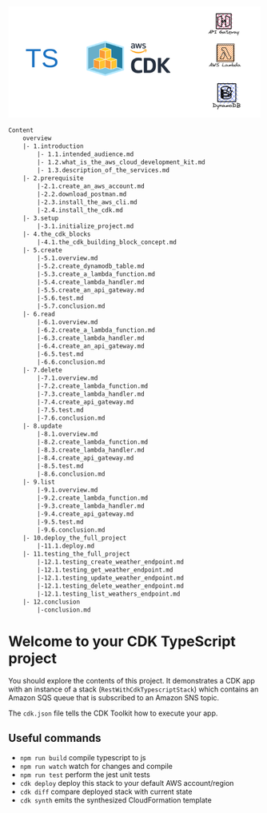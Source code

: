 ![alt](/assets/cdk-ts.png)

```
Content
    overview
    |- 1.introduction
        |- 1.1.intended_audience.md
        |- 1.2.what_is_the_aws_cloud_development_kit.md
        |- 1.3.description_of_the_services.md
    |- 2.prerequisite
        |-2.1.create_an_aws_account.md
        |-2.2.download_postman.md
        |-2.3.install_the_aws_cli.md
        |-2.4.install_the_cdk.md
    |- 3.setup
        |-3.1.initialize_project.md
    |- 4.the_cdk_blocks
        |-4.1.the_cdk_building_block_concept.md
    |- 5.create    
        |-5.1.overview.md  
        |-5.2.create_dynamodb_table.md  
        |-5.3.create_a_lambda_function.md 
        |-5.4.create_lambda_handler.md
        |-5.5.create_an_api_gateway.md 
        |-5.6.test.md      
        |-5.7.conclusion.md   
    |- 6.read
        |-6.1.overview.md   
        |-6.2.create_a_lambda_function.md 
        |-6.3.create_lambda_handler.md
        |-6.4.create_an_api_gateway.md 
        |-6.5.test.md      
        |-6.6.conclusion.md   
    |- 7.delete
        |-7.1.overview.md   
        |-7.2.create_lambda_function.md 
        |-7.3.create_lambda_handler.md
        |-7.4.create_api_gateway.md 
        |-7.5.test.md      
        |-7.6.conclusion.md     
    |- 8.update
        |-8.1.overview.md   
        |-8.2.create_lambda_function.md 
        |-8.3.create_lambda_handler.md
        |-8.4.create_api_gateway.md 
        |-8.5.test.md      
        |-8.6.conclusion.md   
    |- 9.list
        |-9.1.overview.md  
        |-9.2.create_lambda_function.md 
        |-9.3.create_lambda_handler.md
        |-9.4.create_api_gateway.md 
        |-9.5.test.md      
        |-9.6.conclusion.md   
    |- 10.deploy_the_full_project
        |-11.1.deploy.md
    |- 11.testing_the_full_project
        |-12.1.testing_create_weather_endpoint.md 
        |-12.1.testing_get_weather_endpoint.md 
        |-12.1.testing_update_weather_endpoint.md 
        |-12.1.testing_delete_weather_endpoint.md 
        |-12.1.testing_list_weathers_endpoint.md 
    |- 12.conclusion
        |-conclusion.md    
```


# Welcome to your CDK TypeScript project

You should explore the contents of this project. It demonstrates a CDK app with an instance of a stack (`RestWithCdkTypescriptStack`)
which contains an Amazon SQS queue that is subscribed to an Amazon SNS topic.

The `cdk.json` file tells the CDK Toolkit how to execute your app.

## Useful commands

* `npm run build`   compile typescript to js
* `npm run watch`   watch for changes and compile
* `npm run test`    perform the jest unit tests
* `cdk deploy`      deploy this stack to your default AWS account/region
* `cdk diff`        compare deployed stack with current state
* `cdk synth`       emits the synthesized CloudFormation template
